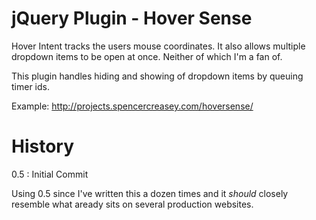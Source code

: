 jQuery Plugin - Hover Sense 
=============

Hover Intent tracks the users mouse coordinates. It also allows multiple dropdown items to be open at once. Neither of which I'm a fan of.

This plugin handles hiding and showing of dropdown items by queuing timer ids.

Example: http://projects.spencercreasey.com/hoversense/

# History

0.5 : Initial Commit

Using 0.5 since I've written this a dozen times and it _should_ closely resemble what aready sits on several production websites. 